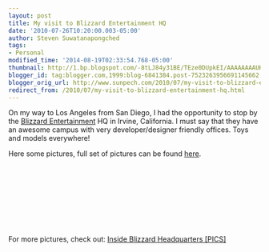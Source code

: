 ```yaml
---
layout: post
title: My visit to Blizzard Entertainment HQ
date: '2010-07-26T10:20:00.003-05:00'
author: Steven Suwatanapongched
tags:
- Personal
modified_time: '2014-08-19T02:33:54.768-05:00'
thumbnail: http://1.bp.blogspot.com/-8tLJ84y31BE/TEze0DUpkEI/AAAAAAAAUHA/6a5d4SBGIqY/s600/IMG_1625.JPG
blogger_id: tag:blogger.com,1999:blog-6841384.post-7523263956691145662
blogger_orig_url: http://www.sunpech.com/2010/07/my-visit-to-blizzard-entertainment-hq.html
redirect_from: /2010/07/my-visit-to-blizzard-entertainment-hq.html
---
```


On my way to Los Angeles from San Diego, I had the opportunity to stop by the <a href="http://www.blizzard.com/">Blizzard Entertainment</a> HQ in Irvine, California.  I must say that they have an awesome campus with very developer/designer friendly offices.  Toys and models everywhere!

Here some pictures, full set of pictures can be found <a href="https://picasaweb.google.com/101693597219413173200/2010July25BlizzardEntertainmentHQVisit">here</a>.

<a href="http://1.bp.blogspot.com/-8tLJ84y31BE/TEze0DUpkEI/AAAAAAAAUHA/6a5d4SBGIqY/s600/IMG_1625.JPG" ><img alt=""  border="0"  src="http://1.bp.blogspot.com/-8tLJ84y31BE/TEze0DUpkEI/AAAAAAAAUHA/6a5d4SBGIqY/s600/IMG_1625.JPG"  /></a>

<a href="http://3.bp.blogspot.com/-HZwLvNs6qM8/TEze2V6TJ6I/AAAAAAAAUHI/0_Ca5BAZGiM/s600/IMG_1626.JPG" ><img alt=""  border="0"  src="http://3.bp.blogspot.com/-HZwLvNs6qM8/TEze2V6TJ6I/AAAAAAAAUHI/0_Ca5BAZGiM/s600/IMG_1626.JPG"  /></a>

<a href="http://3.bp.blogspot.com/-sBskaPuZVzM/TEzfUfYi5RI/AAAAAAAAUI8/JG2U10yP2J8/s600/IMG_1637.JPG" ><img alt=""  border="0"  src="http://3.bp.blogspot.com/-sBskaPuZVzM/TEzfUfYi5RI/AAAAAAAAUI8/JG2U10yP2J8/s600/IMG_1637.JPG"  /></a>

<a href="http://4.bp.blogspot.com/-vOc8-4FUxOc/TEzfbjhmPlI/AAAAAAAAUJg/rio1k9WeiOQ/s600/IMG_1641.JPG" ><img alt=""  border="0"  src="http://4.bp.blogspot.com/-vOc8-4FUxOc/TEzfbjhmPlI/AAAAAAAAUJg/rio1k9WeiOQ/s600/IMG_1641.JPG"  /></a>

<a href="http://1.bp.blogspot.com/-yEW9j4z7ggk/TEzgSVngHKI/AAAAAAAAUNw/wRWOyz0a98Y/s600/IMG_1669.JPG" ><img alt=""  border="0"  src="http://1.bp.blogspot.com/-yEW9j4z7ggk/TEzgSVngHKI/AAAAAAAAUNw/wRWOyz0a98Y/s600/IMG_1669.JPG"  /></a>

<a href="http://4.bp.blogspot.com/-_vO446I9Uk8/TEzg5SbXRlI/AAAAAAAAUQ8/azuK21ceXAw/s600/IMG_1692.JPG" ><img alt=""  border="0"  src="http://4.bp.blogspot.com/-_vO446I9Uk8/TEzg5SbXRlI/AAAAAAAAUQ8/azuK21ceXAw/s600/IMG_1692.JPG"  /></a>

<a href="http://2.bp.blogspot.com/-MNT-a7fzrwM/TEzg-Mn7eJI/AAAAAAAAURM/4g8KpYM_Zkw/s600/IMG_1694.JPG" ><img alt=""  border="0"  src="http://2.bp.blogspot.com/-MNT-a7fzrwM/TEzg-Mn7eJI/AAAAAAAAURM/4g8KpYM_Zkw/s600/IMG_1694.JPG"  /></a>

<a href="http://1.bp.blogspot.com/-JUGPTTVxZ60/TEzhuGOKK4I/AAAAAAAAUVA/5RSCYPRHdss/s600/IMG_1725.JPG" ><img alt=""  border="0"  src="http://1.bp.blogspot.com/-JUGPTTVxZ60/TEzhuGOKK4I/AAAAAAAAUVA/5RSCYPRHdss/s600/IMG_1725.JPG"  /></a>

<a href="http://4.bp.blogspot.com/-dAYi8VtWMvA/TEzh_scMFDI/AAAAAAAAUWM/Kup1RvLeI3A/s600/IMG_1738.JPG" ><img alt=""  border="0"  src="http://4.bp.blogspot.com/-dAYi8VtWMvA/TEzh_scMFDI/AAAAAAAAUWM/Kup1RvLeI3A/s600/IMG_1738.JPG"  /></a>

<a href="http://3.bp.blogspot.com/-obmGKbeqqsk/TEziFMEw9KI/AAAAAAAAUWk/iXbMKP3mVL0/s600/IMG_1741.JPG" ><img alt=""  border="0"  src="http://3.bp.blogspot.com/-obmGKbeqqsk/TEziFMEw9KI/AAAAAAAAUWk/iXbMKP3mVL0/s600/IMG_1741.JPG"  /></a>

For more pictures, check out: <a href="http://www.techxav.com/2009/12/22/inside-blizzard-hq-pics/">Inside Blizzard Headquarters [PICS]</a>